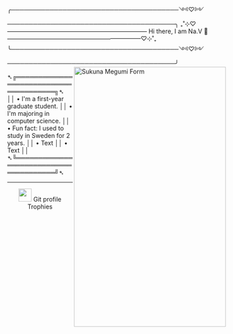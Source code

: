╭───────────────────────────────────────༺♡༻───────────────────────────────────────╮
 ₊˚⊹⁠♡——————————————————————— Hi there, I am Na.V 👑‎ ——————————————————————♡⊹⁠˚₊
╰───────────────────────────────────────༺♡༻───────────────────────────────────────╯
<img src="https://acortar.link/135Ntj" align="right" alt="Sukuna Megumi Form" height="600px" width="350px">
    
  ➴╔═══════════════════════════════════════╗➴
   ││ • I'm a first-year graduate student.
   ││ • I'm majoring in computer science.
   ││ • Fun fact: I used to study in Sweden for 2 years.
   ││ • Text
   ││ • Text
   ││
  ➴╚═══════════════════════════════════════╝➴
</div>
<hr>
<p align="center"><img src="https://media.giphy.com/media/QaMcXSekUWx7aogAUr/giphy.gif" width="30" />&nbsp;Git profile Trophies</p><br>

